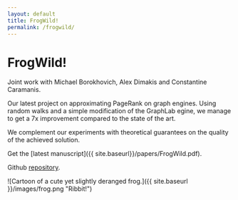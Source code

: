 ```yaml
---
layout: default
title: FrogWild!
permalink: /frogwild/
---
```


FrogWild!
=========

Joint work with Michael Borokhovich, Alex Dimakis and Constantine Caramanis.

Our latest project on approximating PageRank on graph engines. Using random walks and a simple modification of the GraphLab egine, we manage to get a 7x improvement compared to the state of the art.

We complement our experiments with theoretical guarantees on the quality of the achieved solution.

Get the [latest manuscript]({{ site.baseurl}}/papers/FrogWild.pdf).

Github [repository](https://github.com/michaelbor/frogwild).

![Cartoon of a cute yet slightly deranged frog.]({{ site.baseurl }}/images/frog.png "Ribbit!")
